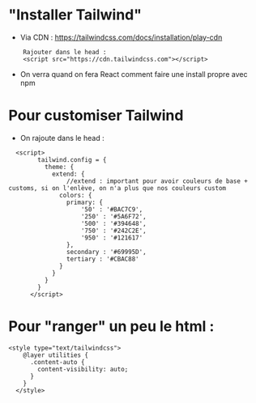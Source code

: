 # "Installer Tailwind"
* Via CDN : https://tailwindcss.com/docs/installation/play-cdn
```
    Rajouter dans le head :
    <script src="https://cdn.tailwindcss.com"></script>
```
* On verra quand on fera React comment faire une install propre avec npm

# Pour customiser Tailwind
* On rajoute dans le head :
```
  <script>
        tailwind.config = {
          theme: {
            extend: { 
                //extend : important pour avoir couleurs de base + customs, si on l'enlève, on n'a plus que nos couleurs custom
              colors: {
                primary: {
                    '50' : '#BAC7C9',
                    '250' : '#5A6F72',
                    '500' : '#394648',
                    '750' : '#242C2E',
                    '950' : '#121617'
                },
                secondary : '#69995D',
                tertiary : '#CBAC88'
              }
            }
          }
        }
      </script>
```
# Pour "ranger" un peu le html :
```
<style type="text/tailwindcss">
    @layer utilities {
      .content-auto {
        content-visibility: auto;
      }
    }
  </style>
```